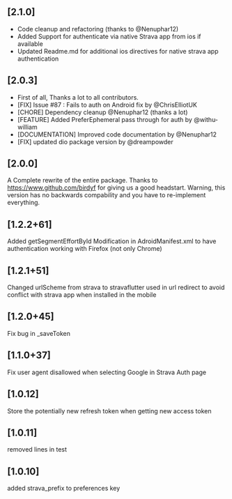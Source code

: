 ## [2.1.0]

- Code cleanup and refactoring (thanks to @Nenuphar12) 
- Added Support for authenticate via native Strava app from ios if available
- Updated Readme.md for additional ios directives for native strava app authentication

## [2.0.3]
- First of all, Thanks a lot to all contributors. 
- [FIX] Issue #87 : Fails to auth on Android fix by @ChrisElliotUK
- [CHORE] Dependency cleanup @Nenuphar12 (thanks a lot)
- [FEATURE] Added PreferEphemeral pass through for auth by @withu-william
- [DOCUMENTATION] Improved code documentation by @Nenuphar12
- [FIX] updated dio package version by @dreampowder


## [2.0.0]
A Complete rewrite of the entire package. Thanks to https://www.github.com/birdyf for giving us a good headstart.
Warning, this version has no backwards compability and you have to re-implement everything. 

## [1.2.2+61]
Added getSegmentEffortById
Modification in AdroidManifest.xml to have authentication working with Firefox (not only Chrome)

## [1.2.1+51] 
Changed urlScheme from strava to stravaflutter used in url redirect to avoid conflict with strava app when installed in the mobile

## [1.2.0+45] 
Fix bug in _saveToken 


## [1.1.0+37] 
Fix user agent disallowed when selecting Google in Strava Auth page

## [1.0.12] 
Store the potentially new refresh token when getting new access token

## [1.0.11]  
 removed lines in test

## [1.0.10]  
added strava_prefix to preferences key

